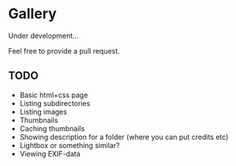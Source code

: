 Gallery
=======

Under development...

Feel free to provide a pull request.


TODO
----

* Basic html+css page
* Listing subdirectories
* Listing images
* Thumbnails
* Caching thumbnails
* Showing description for a folder (where you can put credits etc)
* Lightbox or something similar?
* Viewing EXIF-data